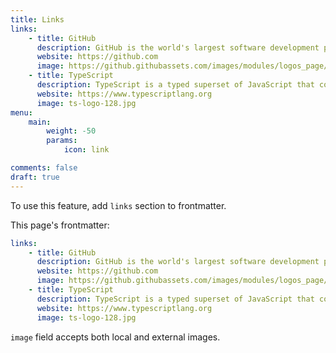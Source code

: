 ```yaml
---
title: Links
links:
    - title: GitHub
      description: GitHub is the world's largest software development platform.
      website: https://github.com
      image: https://github.githubassets.com/images/modules/logos_page/GitHub-Mark.png
    - title: TypeScript
      description: TypeScript is a typed superset of JavaScript that compiles to plain JavaScript.
      website: https://www.typescriptlang.org
      image: ts-logo-128.jpg
menu:
    main:
        weight: -50
        params:
            icon: link

comments: false
draft: true
---
```


To use this feature, add `links` section to frontmatter.

This page's frontmatter:

```yaml
links:
    - title: GitHub
      description: GitHub is the world's largest software development platform.
      website: https://github.com
      image: https://github.githubassets.com/images/modules/logos_page/GitHub-Mark.png
    - title: TypeScript
      description: TypeScript is a typed superset of JavaScript that compiles to plain JavaScript.
      website: https://www.typescriptlang.org
      image: ts-logo-128.jpg
```

`image` field accepts both local and external images.
